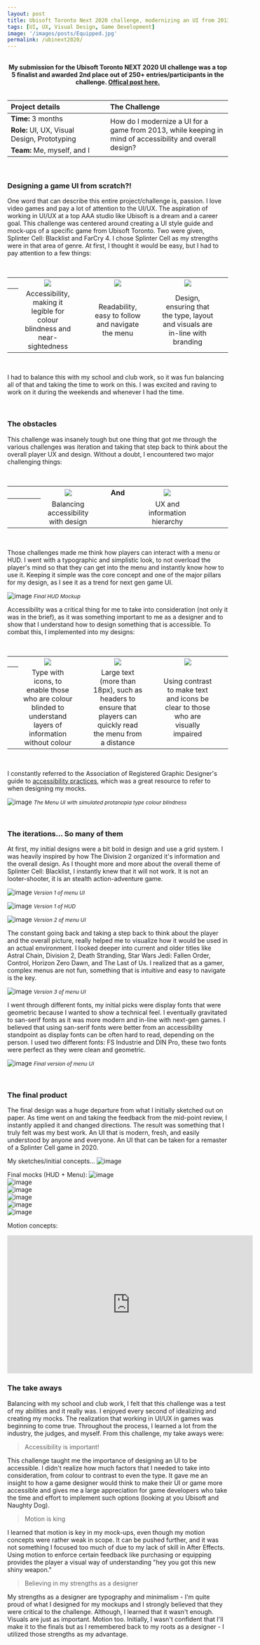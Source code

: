 ```yaml
---
layout: post
title: Ubisoft Toronto Next 2020 challenge, modernizing an UI from 2013.
tags: [UI, UX, Visual Design, Game Development]
image: '/images/posts/Equipped.jpg'
permalink: /ubinext2020/
---
```


<br>

<center><b>My submission for the Ubisoft Toronto NEXT 2020 UI challenge was a top 5 finalist and awarded 2nd place out of 250+ entries/participants in the challenge. <a href="https://toronto.ubisoft.com/2020/05/2020-winners-of-the-ubisoft-toronto-next-challenge">Offical post here.</a></b></center>

<br>

<table>
<colgroup>
<col width="40%" />
<col width="5%" />
<col width="55%" />
</colgroup>
<thead>
<tr align="left">
<th>Project details</th>
<th></th>
<th>The Challenge</th>
</tr>
</thead>
<tbody>
<tr>
<td markdown="span"><b>Time:</b> 3 months</td>
<td></td>
<td rowspan="3">How do I modernize a UI for a game from 2013, while keeping in mind of accessibility and overall design?</td>
</tr>
<tr>
<td markdown="span"><b>Role:</b> UI, UX, Visual Design, Prototyping</td>
<td></td>
</tr>
<tr>
<td markdown="span"><b>Team:</b> Me, myself, and I</td>
<td></td>
</tr>
</tbody>
</table>

<br>

### Designing a game UI from scratch?!

One word that can describe this entire project/challenge is, passion. I love video games and pay a lot of attention to the UI/UX. The aspiration of working in UI/UX at a top AAA studio like Ubisoft is a dream and a career goal. This challenge was centered around creating a UI style guide and mock-ups of a specific game from Ubisoft Toronto. Two were given, Splinter Cell: Blacklist and FarCry 4. I chose Splinter Cell as my strengths were in that area of genre. At first, I thought it would be easy, but I had to pay attention to a few things:

<br>

<table>
    <colgroup>
<col width="5%" />        
<col width="26.66%" />
<col width="5%" />   
<col width="26.66%" />
<col width="5%" />   
<col width="26.66%" />
<col width="5%" />   
   </colgroup>
  <tr>
    <th align="center"></th>
    <th align="center"><img src="https://wilsontruong.com/images/posts/ubi1.png"></th>
    <th align="center"></th>
    <th align="center"><img src="https://wilsontruong.com/images/posts/ubi9.png"></th>
    <th align="center"></th>
    <th align="center"><img src="https://wilsontruong.com/images/posts/ubi3.png"></th>
    <th align="center"></th>
  </tr>
  <tr>
    <th align="center"></th>
    <td align="center">Accessibility, making it legible for colour blindness and near-sightedness</td>
    <td align="center"></td>
    <td align="center">Readability, easy to follow and navigate the menu</td>
    <td align="center"></td>
    <td align="center">Design, ensuring that the type, layout and visuals are in-line with branding</td>
    <td align="center"></td>
  </tr>
</table>

<br>    

I had to balance this with my school and club work, so it was fun balancing all of that and taking the time to work on this. I was excited and raving to work on it during the weekends and whenever I had the time.

<br>

### The obstacles

This challenge was insanely tough but one thing that got me through the various challenges was iteration and taking that step back to think about the overall player UX and design. Without a doubt, I encountered two major challenging things:

<br>

<table>
  <colgroup>
<col width="15%" />
<col width="25%" />
<col width="20%" />
<col width="25%" />
<col width="15%" />
</colgroup>
  <tr>
    <th align="center"></th>
    <th align="center"><img src="https://wilsontruong.com/images/posts/ubi6.png"></th>
    <th align="center"><b>And</b></th>
    <th align="center"><img src="https://wilsontruong.com/images/posts/ubi4.png"></th>
    <th align="center"></th>
  </tr>
  <tr>
    <th align="center"></th>
    <td align="center">Balancing accessibility with design</td>
    <td align="center"></td>
    <td align="center">UX and information hierarchy</td>
    <td align="center"></td>
  </tr>
</table>

<br>     
    
Those challenges made me think how players can interact with a menu or HUD. I went with a typographic and simplistic look, to not overload the player's mind so that they can get into the menu and instantly know how to use it. Keeping it simple was the core concept and one of the major pillars for my design, as I see it as a trend for next gen game UI.

![image](/images/posts/ubi13.jpg)
<i style="font-size:12px;">Final HUD Mockup</i>

Accessibility was a critical thing for me to take into consideration (not only it was in the brief), as it was something important to me as a designer and to show that I understand how to design something that is accessible. To combat this, I implemented into my designs:

<br>

<table>
    <colgroup>
<col width="5%" />        
<col width="26.66%" />
<col width="5%" />   
<col width="26.66%" />
<col width="5%" />   
<col width="26.66%" />
<col width="5%" />   
   </colgroup>
  <tr>
    <th align="center"></th>
    <th align="center"><img src="https://wilsontruong.com/images/posts/ubi10.png"></th>
    <th align="center"></th>
    <th align="center"><img src="https://wilsontruong.com/images/posts/ubi12.png"></th>
    <th align="center"></th>
    <th align="center"><img src="https://wilsontruong.com/images/posts/ubi11.png"></th>
    <th align="center"></th>
  </tr>
  <tr>
    <th align="center"></th>
    <td align="center">Type with icons, to enable those who are colour blinded to understand layers of information without colour</td>
    <td align="center"></td>
    <td align="center">Large text (more than 18px), such as headers to ensure that players can quickly read the menu from a distance</td>
    <td align="center"></td>
    <td align="center">Using contrast to make text and icons be clear to those who are visually impaired</td>
    <td align="center"></td>
  </tr>
</table>

<br>  

I constantly referred to the Association of Registered Graphic Designer's guide to 
<a href="https://www.rgd.ca/resources/accessibility/access">accessibility practices</a>, which was a great resource to refer to when designing my mocks.

![image](/images/posts/ubi15.png)
<i style="font-size:12px;">The Menu UI with simulated protanopia type colour blindness</i>

<br>

### The iterations... So many of them

At first, my initial designs were a bit bold in design and use a grid system. I was heavily inspired by how The Division 2 organized it's information and the overall design. As I thought more and more about the overall theme of Splinter Cell: Blacklist, I instantly knew that it will not work. It is not an looter-shooter, it is an stealth action-adventure game.

![image](/images/posts/ubi20.png)
<i style="font-size:12px;">Version 1 of menu UI</i>

![image](/images/posts/ubi19.png)
<i style="font-size:12px;">Version 1 of HUD</i>

![image](/images/posts/ubi16.jpg)
<i style="font-size:12px;">Version 2 of menu UI</i>

The constant going back and taking a step back to think about the player and the overall picture, really helped me to visualize how it would be used in an actual environment. I looked deeper into current and older titles like Astral Chain, Division 2, Death Stranding, Star Wars Jedi: Fallen Order, Control, Horizon Zero Dawn, and The Last of Us. I realized that as a gamer, complex menus are not fun, something that is intuitive and easy to navigate is the key.

![image](/images/posts/ubi17.jpg)
<i style="font-size:12px;">Version 3 of menu UI</i>

I went through different fonts, my initial picks were display fonts that were geometric because I wanted to show a technical feel. I eventually gravitated to san-serif fonts as it was more modern and in-line with next-gen games. I believed that using san-serif fonts were better from an accessibility standpoint as display fonts can be often hard to read, depending on the person. I used two different fonts: FS Industrie and DIN Pro, these two fonts were perfect as they were clean and geometric.

![image](/images/posts/ubi14.jpg)
<i style="font-size:12px;">Final version of menu UI</i>

<br>

### The final product

The final design was a huge departure from what I initially sketched out on paper. As time went on and taking the feedback from the mid-point review, I instantly applied it and changed directions. The result was something that I truly felt was my best work. An UI that is modern, fresh, and easily understood by anyone and everyone. An UI that can be taken for a remaster of a Splinter Cell game in 2020.

My sketches/initial concepts...
![image](/images/posts/ubi18.png)

Final mocks (HUD + Menu):
![image](/images/posts/ubi13.jpg)
<br>
![image](/images/posts/Critical-Hostile.jpg)
<br>
![image](/images/posts/ubi14.jpg)
<br>
![image](/images/posts/Equipped.jpg)
<br>
![image](/images/posts/Purchase.jpg)
<br>
![image](/images/posts/Unavailable.jpg)

Motion concepts:
<iframe width="560" height="315" src="https://www.youtube.com/embed/_leTSX09NV0" frameborder="0" allow="accelerometer; autoplay; encrypted-media; gyroscope; picture-in-picture" allowfullscreen></iframe>

<br>

### The take aways

Balancing with my school and club work, I felt that this challenge was a test of my abilities and it really was. I enjoyed every second of idealizing and creating my mocks. The realization that working in UI/UX in games was beginning to come true. Throughout the process, I learned a lot from the industry, the judges, and myself. From this challenge, my take aways were:

> Accessibility is important!

This challenge taught me the importance of designing an UI to be accessible. I didn't realize how much factors that I needed to take into consideration, from colour to contrast to even the type. It gave me an insight to how a game designer would think to make their UI or game more accessible and gives me a large appreciation for game developers who take the time and effort to implement such options (looking at you Ubisoft and Naughty Dog).

> Motion is king

I learned that motion is key in my mock-ups, even though my motion concepts were rather weak in scope. It can be pushed further, and it was not something I focused too much of due to my lack of skill in After Effects. Using motion to enforce certain feedback like purchasing or equipping provides the player a visual way of understanding "hey you got this new shiny weapon."

> Believing in my strengths as a designer

My strengths as a designer are typography and minimalism - I'm quite proud of what I designed for my mockups and I strongly believed that they were critical to the challenge. Although, I learned that it wasn't enough. Visuals are just as important. Motion too. Initially, I wasn't confident that I'll make it to the finals but as I remembered back to my roots as a designer - I utilized those strengths as my advantage.

<br>
